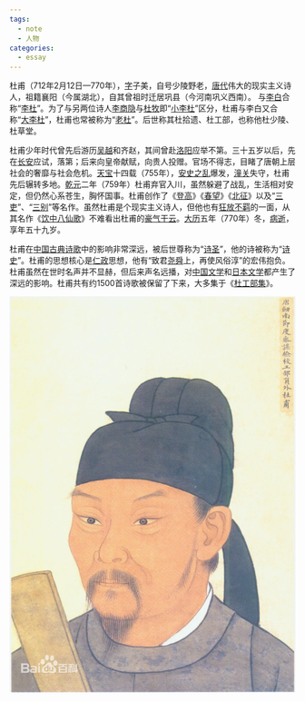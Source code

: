 ```yaml
---
tags:
  - note
  - 人物
categories:
  - essay
---
```

杜甫（712年2月12日—770年），[字](https://baike.baidu.com/item/%E5%AD%97/12027947?fromModule=lemma_inlink)子美，自号少陵野老，[唐代](https://baike.baidu.com/item/%E5%94%90%E4%BB%A3/345315?fromModule=lemma_inlink)伟大的现实主义诗人，祖籍襄阳（今属湖北），自其曾祖时迁居巩县（今河南巩义西南）。 与[李白](https://baike.baidu.com/item/%E6%9D%8E%E7%99%BD/1043?fromModule=lemma_inlink)合称“[李杜](https://baike.baidu.com/item/%E6%9D%8E%E6%9D%9C/2640733?fromModule=lemma_inlink)”。为了与另两位诗人[李商隐](https://baike.baidu.com/item/%E6%9D%8E%E5%95%86%E9%9A%90/74852?fromModule=lemma_inlink)与[杜牧](https://baike.baidu.com/item/%E6%9D%9C%E7%89%A7/244529?fromModule=lemma_inlink)即“[小李杜](https://baike.baidu.com/item/%E5%B0%8F%E6%9D%8E%E6%9D%9C/348804?fromModule=lemma_inlink)”区分，杜甫与李白又合称“[大李杜](https://baike.baidu.com/item/%E5%A4%A7%E6%9D%8E%E6%9D%9C/9539264?fromModule=lemma_inlink)”，杜甫也常被称为“[老杜](https://baike.baidu.com/item/%E8%80%81%E6%9D%9C/511776?fromModule=lemma_inlink)”。后世称其杜拾遗、杜工部，也称他杜少陵、杜草堂。

杜甫少年时代曾先后游历[吴越](https://baike.baidu.com/item/%E5%90%B4%E8%B6%8A/8506?fromModule=lemma_inlink)和齐赵，其间曾赴[洛阳](https://baike.baidu.com/item/%E6%B4%9B%E9%98%B3/125712?fromModule=lemma_inlink)应举不第。三十五岁以后，先在[长安](https://baike.baidu.com/item/%E9%95%BF%E5%AE%89/31540?fromModule=lemma_inlink)应试，落第；后来向皇帝献赋，向贵人投赠。官场不得志，目睹了唐朝上层社会的奢靡与社会危机。[天宝](https://baike.baidu.com/item/%E5%A4%A9%E5%AE%9D/5355579?fromModule=lemma_inlink)十四载（755年），[安史之乱](https://baike.baidu.com/item/%E5%AE%89%E5%8F%B2%E4%B9%8B%E4%B9%B1/131840?fromModule=lemma_inlink)爆发，[潼关](https://baike.baidu.com/item/%E6%BD%BC%E5%85%B3/865963?fromModule=lemma_inlink)失守，杜甫先后辗转多地。[乾元](https://baike.baidu.com/item/%E4%B9%BE%E5%85%83/9986111?fromModule=lemma_inlink)二年（759年）杜甫弃官入川，虽然躲避了战乱，生活相对安定，但仍然心系苍生，胸怀国事。杜甫创作了《[登高](https://baike.baidu.com/item/%E7%99%BB%E9%AB%98/7605079?fromModule=lemma_inlink)》《[春望](https://baike.baidu.com/item/%E6%98%A5%E6%9C%9B/263?fromModule=lemma_inlink)》《[北征](https://baike.baidu.com/item/%E5%8C%97%E5%BE%81/2810056?fromModule=lemma_inlink)》以及“[三吏](https://baike.baidu.com/item/%E4%B8%89%E5%90%8F/494626?fromModule=lemma_inlink)”、“[三别](https://baike.baidu.com/item/%E4%B8%89%E5%88%AB/494736?fromModule=lemma_inlink)”等名作。虽然杜甫是个现实主义诗人，但他也有[狂放不羁](https://baike.baidu.com/item/%E7%8B%82%E6%94%BE%E4%B8%8D%E7%BE%81/5534282?fromModule=lemma_inlink)的一面，从其名作《[饮中八仙歌](https://baike.baidu.com/item/%E9%A5%AE%E4%B8%AD%E5%85%AB%E4%BB%99%E6%AD%8C/2808305?fromModule=lemma_inlink)》不难看出杜甫的[豪气干云](https://baike.baidu.com/item/%E8%B1%AA%E6%B0%94%E5%B9%B2%E4%BA%91/1970721?fromModule=lemma_inlink)。[大历](https://baike.baidu.com/item/%E5%A4%A7%E5%8E%86/6104865?fromModule=lemma_inlink)五年（770年）冬，[病逝](https://baike.baidu.com/item/%E7%97%85%E9%80%9D/7046760?fromModule=lemma_inlink)，享年五十九岁。

杜甫在[中国古典诗歌](https://baike.baidu.com/item/%E4%B8%AD%E5%9B%BD%E5%8F%A4%E5%85%B8%E8%AF%97%E6%AD%8C/934683?fromModule=lemma_inlink)中的影响非常深远，被后世尊称为“[诗圣](https://baike.baidu.com/item/%E8%AF%97%E5%9C%A3/433794?fromModule=lemma_inlink)”，他的诗被称为“[诗史](https://baike.baidu.com/item/%E8%AF%97%E5%8F%B2/3668753?fromModule=lemma_inlink)”。杜甫的思想核心是[仁政](https://baike.baidu.com/item/%E4%BB%81%E6%94%BF/9755506?fromModule=lemma_inlink)思想，他有“致君[尧舜](https://baike.baidu.com/item/%E5%B0%A7%E8%88%9C/279024?fromModule=lemma_inlink)上，再使风俗淳”的宏伟抱负。杜甫虽然在世时名声并不显赫，但后来声名远播，对[中国文学](https://baike.baidu.com/item/%E4%B8%AD%E5%9B%BD%E6%96%87%E5%AD%A6/178050?fromModule=lemma_inlink)和[日本文学](https://baike.baidu.com/item/%E6%97%A5%E6%9C%AC%E6%96%87%E5%AD%A6/11653?fromModule=lemma_inlink)都产生了深远的影响。杜甫共有约1500首诗歌被保留了下来，大多集于《[杜工部集](https://baike.baidu.com/item/%E6%9D%9C%E5%B7%A5%E9%83%A8%E9%9B%86/9398330?fromModule=lemma_inlink)》。

![](assets/images/Pasted%20image%2020240404170612.png)

